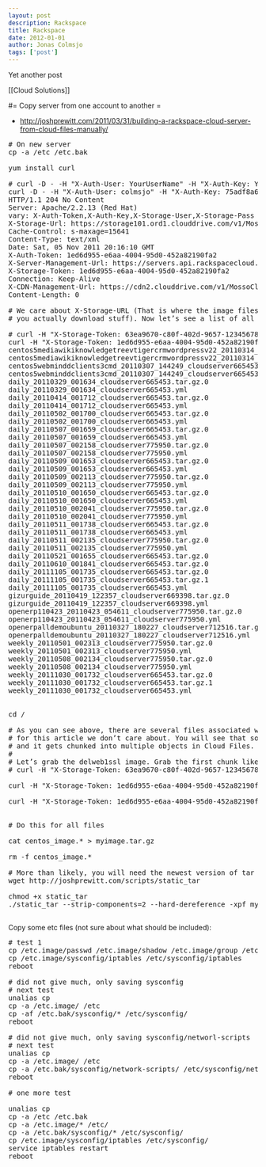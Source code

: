 ```yaml
---
layout: post
description: Rackspace
title: Rackspace
date: 2012-01-01
author: Jonas Colmsjo
tags: ['post']
---
```


Yet another post





[[Cloud Solutions]]


#= Copy server from one account to another =

* http://joshprewitt.com/2011/03/31/building-a-rackspace-cloud-server-from-cloud-files-manually/

<pre>
# On new server
cp -a /etc /etc.bak

yum install curl

# curl -D - -H "X-Auth-User: YourUserName" -H "X-Auth-Key: YourAPIKey" https://auth.api.rackspacecloud.com/v1.0
curl -D - -H "X-Auth-User: colmsjo" -H "X-Auth-Key: 75adf8a6ef1729a6777d4dab477be317" https://auth.api.rackspacecloud.com/v1.0
HTTP/1.1 204 No Content
Server: Apache/2.2.13 (Red Hat)
vary: X-Auth-Token,X-Auth-Key,X-Storage-User,X-Storage-Pass
X-Storage-Url: https://storage101.ord1.clouddrive.com/v1/MossoCloudFS_c73dc259-2aac-4c10-9194-7b93f498bf75
Cache-Control: s-maxage=15641
Content-Type: text/xml
Date: Sat, 05 Nov 2011 20:16:10 GMT
X-Auth-Token: 1ed6d955-e6aa-4004-95d0-452a82190fa2
X-Server-Management-Url: https://servers.api.rackspacecloud.com/v1.0/545339
X-Storage-Token: 1ed6d955-e6aa-4004-95d0-452a82190fa2
Connection: Keep-Alive
X-CDN-Management-Url: https://cdn2.clouddrive.com/v1/MossoCloudFS_c73dc259-2aac-4c10-9194-7b93f498bf75
Content-Length: 0

# We care about X-Storage-URL (That is where the image files are stored) and X-Storage-Token (This is your authentication token that lets
# you actually download stuff). Now let’s see a list of all of the image files in the account. Replace your Storage Token and your URL below. Don’t forget the /cloudservers at the end of the URL.

# curl -H "X-Storage-Token: 63ea9670-c80f-402d-9657-1234567890" https://storage101.dfw1.clouddrive.com/v1/MossoCloudFS_6f597497-4986-44ea-9081-1234567890/cloudservers
curl -H "X-Storage-Token: 1ed6d955-e6aa-4004-95d0-452a82190fa2" https://storage101.ord1.clouddrive.com/v1/MossoCloudFS_c73dc259-2aac-4c10-9194-7b93f498bf75/cloudservers
centos5mediawikiknowledgetreevtigercrmwordpressv22_20110314_202518_cloudserver678985.tar.gz.0
centos5mediawikiknowledgetreevtigercrmwordpressv22_20110314_202518_cloudserver678985.yml
centos5webminddclients3cmd_20110307_144249_cloudserver665453.tar.gz.0
centos5webminddclients3cmd_20110307_144249_cloudserver665453.yml
daily_20110329_001634_cloudserver665453.tar.gz.0
daily_20110329_001634_cloudserver665453.yml
daily_20110414_001712_cloudserver665453.tar.gz.0
daily_20110414_001712_cloudserver665453.yml
daily_20110502_001700_cloudserver665453.tar.gz.0
daily_20110502_001700_cloudserver665453.yml
daily_20110507_001659_cloudserver665453.tar.gz.0
daily_20110507_001659_cloudserver665453.yml
daily_20110507_002158_cloudserver775950.tar.gz.0
daily_20110507_002158_cloudserver775950.yml
daily_20110509_001653_cloudserver665453.tar.gz.0
daily_20110509_001653_cloudserver665453.yml
daily_20110509_002113_cloudserver775950.tar.gz.0
daily_20110509_002113_cloudserver775950.yml
daily_20110510_001650_cloudserver665453.tar.gz.0
daily_20110510_001650_cloudserver665453.yml
daily_20110510_002041_cloudserver775950.tar.gz.0
daily_20110510_002041_cloudserver775950.yml
daily_20110511_001738_cloudserver665453.tar.gz.0
daily_20110511_001738_cloudserver665453.yml
daily_20110511_002135_cloudserver775950.tar.gz.0
daily_20110511_002135_cloudserver775950.yml
daily_20110521_001655_cloudserver665453.tar.gz.0
daily_20110610_001841_cloudserver665453.tar.gz.0
daily_20111105_001735_cloudserver665453.tar.gz.0
daily_20111105_001735_cloudserver665453.tar.gz.1
daily_20111105_001735_cloudserver665453.yml
gizurguide_20110419_122357_cloudserver669398.tar.gz.0
gizurguide_20110419_122357_cloudserver669398.yml
openerp110423_20110423_054611_cloudserver775950.tar.gz.0
openerp110423_20110423_054611_cloudserver775950.yml
openerpalldemoubuntu_20110327_180227_cloudserver712516.tar.gz.0
openerpalldemoubuntu_20110327_180227_cloudserver712516.yml
weekly_20110501_002313_cloudserver775950.tar.gz.0
weekly_20110501_002313_cloudserver775950.yml
weekly_20110508_002134_cloudserver775950.tar.gz.0
weekly_20110508_002134_cloudserver775950.yml
weekly_20111030_001732_cloudserver665453.tar.gz.0
weekly_20111030_001732_cloudserver665453.tar.gz.1
weekly_20111030_001732_cloudserver665453.yml


cd /

# As you can see above, there are several files associated with each image. All of the data is stored in the .tar.gz files. The .yml file is a configuration file that 
# for this article we don’t care about. You will see that some of the images have more than one .tar.gz file. This happens when the image is larger than 5GB 
# and it gets chunked into multiple objects in Cloud Files. We will assume that we are working with a chunked image because that will make it just a little bit harder.
#
# Let’s grab the delweb1ssl image. Grab the first chunk like this:
# curl -H "X-Storage-Token: 63ea9670-c80f-402d-9657-1234567890"  https://storage101.ord1.clouddrive.com/v1/MossoCloudFS_c73dc259-2aac-4c10-9194-7b93f498bf75/cloudservers/delweb1ssl_20110326_054323_cloudserver710521.tar.gz.0 > dlimage.tar.gz.0

curl -H "X-Storage-Token: 1ed6d955-e6aa-4004-95d0-452a82190fa2" https://storage101.ord1.clouddrive.com/v1/MossoCloudFS_c73dc259-2aac-4c10-9194-7b93f498bf75/cloudservers/daily_20111105_001735_cloudserver665453.tar.gz.0 > centos_image.gz.0

curl -H "X-Storage-Token: 1ed6d955-e6aa-4004-95d0-452a82190fa2" https://storage101.ord1.clouddrive.com/v1/MossoCloudFS_c73dc259-2aac-4c10-9194-7b93f498bf75/cloudservers/daily_20111105_001735_cloudserver665453.tar.gz.1 > centos_image.gz.1


# Do this for all files

cat centos_image.* > myimage.tar.gz

rm -f centos_image.*

# More than likely, you will need the newest version of tar to have the –hard-dereference option available. 
wget http://joshprewitt.com/scripts/static_tar

chmod +x static_tar
./static_tar --strip-components=2 --hard-dereference -xpf myimage.tar.gz -C /

</pre>


Copy some etc files (not sure about what should be included):
<pre>
# test 1
cp /etc.image/passwd /etc.image/shadow /etc.image/group /etc/.
cp /etc.image/sysconfig/iptables /etc/sysconfig/iptables
reboot

# did not give much, only saving sysconfig
# next test
unalias cp
cp -a /etc.image/ /etc
cp -af /etc.bak/sysconfig/* /etc/sysconfig/
reboot

# did not give much, only saving sysconfig/networl-scripts
# next test
unalias cp
cp -a /etc.image/ /etc
cp -a /etc.bak/sysconfig/network-scripts/ /etc/sysconfig/network-scripts/
reboot

# one more test

unalias cp
cp -a /etc /etc.bak
cp -a /etc.image/* /etc/
cp -a /etc.bak/sysconfig/* /etc/sysconfig/
cp /etc.image/sysconfig/iptables /etc/sysconfig/
service iptables restart
reboot

</pre>
